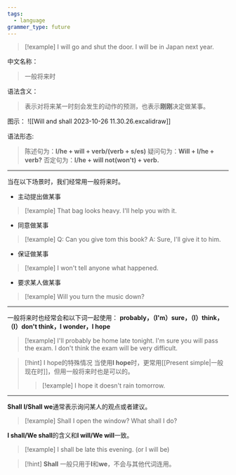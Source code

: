 ```yaml
---
tags:
  - language
grammer_type: future
---
```

> [!example]
> I will go and shut the door.
> I will be in Japan next year.

中文名称：
> 一般将来时

语法含义：
> 表示对将来某一时刻会发生的动作的预测，也表示**刚刚**决定做某事。

图示：
![[Will and shall 2023-10-26 11.30.26.excalidraw]]

语法形态:
> 陈述句为：**I/he + will + verb/(verb + s/es)**
> 疑问句为：**Will + I/he + verb?**
> 否定句为：**I/he + will not(won't) + verb.**

---

当在以下场景时，我们经常用一般将来时。

- 主动提出做某事
> [!example]
> That bag looks heavy. I'll help you with it.
- 同意做某事
> [!example]
> Q: Can you give tom this book? A: Sure, I'll give it to him.
- 保证做某事
> [!example]
> I won't tell anyone what happened.
- 要求某人做某事
> [!example]
> Will you turn the music down?

--- 

一般将来时也经常会和以下词一起使用：
**probably，（I'm）sure，（I）think，（I）don't think，I wonder，I hope**
> [!example]
> I'll probably be home late tonight.
> I'm sure you will pass the exam.
> I don't think the exam will be very difficult.

> [!hint] I hope的特殊情况
> 当使用**I hope**时，更常用[[Present simple|一般现在时]]，但用一般将来时也是可以的。
> > [!example]
> > I hope it doesn't rain tomorrow.

---
**Shall I/Shall we**通常表示询问某人的观点或者建议。
> [!example]
> Shall I open the window?
> What shall I do?

**I shall/We shall**的含义和**I will/We will**一致。
> [!example]
> I shall be late this evening. (or I will be)

> [!hint]
> **Shall** 一般只用于**I**和**we**，不会与其他代词连用。